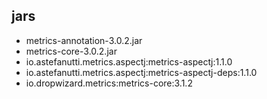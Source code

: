 
## jars
- metrics-annotation-3.0.2.jar
- metrics-core-3.0.2.jar
- io.astefanutti.metrics.aspectj:metrics-aspectj:1.1.0
- io.astefanutti.metrics.aspectj:metrics-aspectj-deps:1.1.0
- io.dropwizard.metrics:metrics-core:3.1.2
